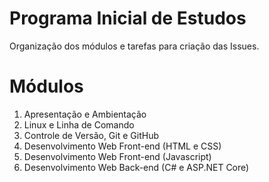 # Programa Inicial de Estudos

Organização dos módulos e tarefas para criação das Issues.

# Módulos

1. Apresentação e Ambientação
1. Linux e Linha de Comando
1. Controle de Versão, Git e GitHub
1. Desenvolvimento Web Front-end (HTML e CSS)
1. Desenvolvimento Web Front-end (Javascript)
1. Desenvolvimento Web Back-end (C# e ASP.NET Core)



